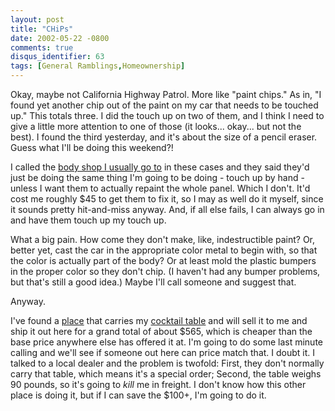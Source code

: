 ```yaml
---
layout: post
title: "CHiPs"
date: 2002-05-22 -0800
comments: true
disqus_identifier: 63
tags: [General Ramblings,Homeownership]
---
```

Okay, maybe not California Highway Patrol. More like "paint chips." As
in, "I found yet another chip out of the paint on my car that needs to
be touched up." This totals three. I did the touch up on two of them,
and I think I need to give a little more attention to one of those (it
looks... okay... but not the best). I found the third yesterday, and
it's about the size of a pencil eraser. Guess what I'll be doing this
weekend?!
 
 I called the [body shop I usually go
to](http://www.chrisandjohnsautobody.com/) in these cases and they said
they'd just be doing the same thing I'm going to be doing - touch up by
hand - unless I want them to actually repaint the whole panel. Which I
don't. It'd cost me roughly \$45 to get them to fix it, so I may as well
do it myself, since it sounds pretty hit-and-miss anyway. And, if all
else fails, I can always go in and have them touch up my touch up.
 
 What a big pain. How come they don't make, like, indestructible paint?
Or, better yet, cast the car in the appropriate color metal to begin
with, so that the color is actually part of the body? Or at least mold
the plastic bumpers in the proper color so they don't chip. (I haven't
had any bumper problems, but that's still a good idea.) Maybe I'll call
someone and suggest that.
 
 Anyway.
 
 I've found a
[place](http://www.garbes.com/walldecor/pedestal_clocks.html) that
carries my [cocktail
table](http://www.skymall.com/cgi-bin/WebObjects/Store.woa/wa/gotoPage?dept=5418&sid=86854642%400&vid=32124263&page=detail&pid=13670706)
and will sell it to me and ship it out here for a grand total of about
\$565, which is cheaper than the base price anywhere else has offered it
at. I'm going to do some last minute calling and we'll see if someone
out here can price match that. I doubt it. I talked to a local dealer
and the problem is twofold: First, they don't normally carry that table,
which means it's a special order; Second, the table weighs 90 pounds, so
it's going to *kill* me in freight. I don't know how this other place is
doing it, but if I can save the \$100+, I'm going to do it.
